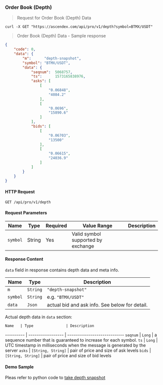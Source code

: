 ### Order Book (Depth)

> Request for Order Book (Depth) Data

```
curl -X GET "https://ascendex.com/api/pro/v1/depth?symbol=BTMX/USDT"
```

> Order Book (Depth) Data - Sample response 

```json
{
    "code": 0,
    "data": {
        "m":      "depth-snapshot",
        "symbol": "BTMX/USDT",
        "data": {
            "seqnum":  5068757,
            "ts":      1573165838976,
            "asks": [
                [
                    "0.06848",
                    "4084.2"
                ],
                [
                    "0.0696",
                    "15890.6"
                ]
            ],
            "bids": [
                [
                    "0.06703",
                    "13500"
                ],
                [
                    "0.06615",
                    "24036.9"
                ]
            ]
        }
    }
}
```

#### HTTP Request

`GET /api/pro/v1/depth`

#### Request Parameters

   Name    | Type    | Required | Value Range                         | Description
---------- | ------- | -------- | ----------------------------------- |---------------
 `symbol`  | String  | Yes      |  Valid symbol supported by exchange | 

#### Response Content

`data` field in response contains depth data and meta info.

   Name    | Type               | Description 
---------- | ------------------ | -----------------------------
 `m`       | `String`           | `"depth-snapshot"`
 `symbol`  | `String`           | e.g. `"BTMX/USDT"`
 `data`    | `Json`             | actual bid and ask info. See below for detail.

Actual depth data in `data` section:

    Name   | Type               | Description 
---------- | ------------------ | -----------------------------
 `seqnum`  | `Long`             | a sequence number that is guaranteed to increase for each symbol. 
 `ts`      | `Long`             | UTC timestamp in milliseconds when the message is generated by the server
 `asks`    | `[String, String]` | pair of price and size of ask levels
 `bids`    | `[String, String]` | pair of price and size of bid levels

#### Demo Sample

Pleas refer to python code to [take depth snapshot](https://github.com/ascendex/ascendex-pro-api-demo/blob/master/python/query_pub_depth.py)
